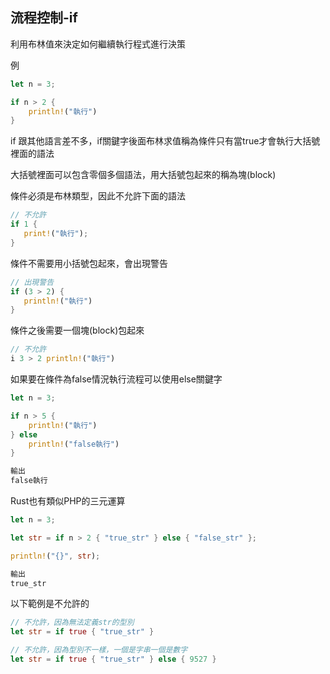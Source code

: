 ## 流程控制-if

利用布林值來決定如何繼續執行程式進行決策

例

```rust
let n = 3;

if n > 2 {
    println!("執行")
}
```

if 跟其他語言差不多，if關鍵字後面布林求值稱為條件只有當true才會執行大括號裡面的語法

大括號裡面可以包含零個多個語法，用大括號包起來的稱為塊(block)

條件必須是布林類型，因此不允許下面的語法

```rust
// 不允許
if 1 {
   print!("執行");
}
```

條件不需要用小括號包起來，會出現警告

```rust
// 出現警告
if (3 > 2) {
   println!("執行")
}
```

條件之後需要一個塊(block)包起來

```rust
// 不允許
i 3 > 2 println!("執行")
```

如果要在條件為false情況執行流程可以使用else關鍵字

```rust
let n = 3;

if n > 5 {
    println!("執行")
} else 
    println!("false執行")
}

輸出
false執行
```

Rust也有類似PHP的三元運算

```rust
let n = 3;

let str = if n > 2 { "true_str" } else { "false_str" };

println!("{}", str);

輸出
true_str
```

以下範例是不允許的

```rust
// 不允許，因為無法定義str的型別
let str = if true { "true_str" }

// 不允許，因為型別不一樣，一個是字串一個是數字
let str = if true { "true_str" } else { 9527 }
```